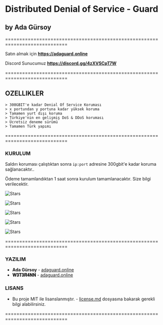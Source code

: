 # Distributed Denial of Service - Guard
## by Ada Gürsoy
============================================================================

Satın almak için **https://adaguard.online**

Discord Sunucumuz **https://discord.gg/4zXVSCpT7W**

============================================================================

## OZELLIKLER
```
> 300GBIT'e kadar Denial Of Service Koruması
> x portundan y portuna kadar yüksek koruma
> Tamamen yurt dışı koruma
> Türkiye'nin en gelişmiş DoS & DDoS koruması
> Ücretsiz deneme sürümü
> Tamamen Türk yapımı
```
============================================================================

### KURULUM
Saldırı koruması çalıştıktan sonra `ip:port` adresine 300gbit'e kadar koruma sağlanacaktır..

Ödeme tamamlandıktan 1 saat sonra kurulum tamamlanacaktır. Size bilgi verilecektir.


![Stars](https://media.giphy.com/media/7zxZ8mOddFwZvTZJoa/giphy.gif)

![Stars](https://cdn.discordapp.com/attachments/785469446160252939/787943591828783104/fillnops1.gif)

![Stars](https://cdn.discordapp.com/attachments/785469446160252939/787943602449809418/indir.jpg)

![Stars](https://media.discordapp.net/attachments/787719272063303710/787741391290761226/unknown.png?width=358&height=20)

![Stars](https://media.discordapp.net/attachments/787719272063303710/787737096466202684/unknown.png?width=258&height=342)

============================================================================

### YAZILIM
* **Ada Gürsoy** - [adaguard.online](https://adaguard.online)
* **𝐖𝟑𝐓𝟑𝐑𝟒𝐍𝐍** - [adaguard.online](https://adaguard.online)

### LISANS
* Bu proje MIT ile lisanslanmıştır. - [license.md](license.md) dosyasına bakarak gerekli bilgi alabilirsiniz.

============================================================================
